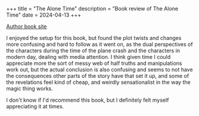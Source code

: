 +++
title = "The Alone Time"
description = "Book review of The Alone Time"
date = 2024-04-13
+++

[Author book site](https://ellemarr.com/the-alone-time/)

I enjoyed the setup for this book, but found the plot twists and changes more confusing and hard to follow as it went on, as the dual perspectives of the characters during the time of the plane crash and the characters in modern day, dealing with media attention. I think given time I could appreciate more the sort of messy web of half truths and manipulations work out, but the actual conclusion is also confusing and seems to not have the consequences other parts of the story have that set it up, and some of the revelations feel kind of cheap, and weirdly sensationalist in the way the magic thing works.

I don't know if I'd recommend this book, but I definitely felt myself appreciating it at times. 